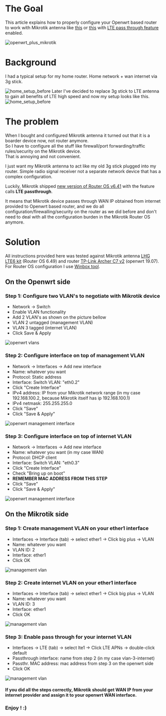 # The Goal
This article explains how to properly configure your Openwrt based router to work with Mikrotik antenna like 
[this](https://mikrotik.com/product/lhgg_lte6_kit) or [this](https://mikrotik.com/product/rblhgr) with [LTE pass through feature](https://wiki.mikrotik.com/wiki/Manual:Interface/LTE#Passthrough_Example) enabled.

![openwrt_plus_mikrotik](./images/openwrt_plus_mikrotik.png)

# Background

I had a typical setup for my home router.
Home network + wan internet via 3g stick.

![home_setup_before](./images/home_setup1.png)
Later I've decided to replace 3g stick to LTE antenna to gain all benefits of LTE high speed
and now my setup looks like this.
![home_setup_before](./images/home_setup2.png)

# The problem
When I bought and configured Mikrotik antenna it turned out that it is a boarder device now, not router anymore.\
So I have to configure all the stuff like firewall/port forwarding/traffic rules/security on the Mikrotik device.\
That is annoying and not convenient. 

I just want my Mikrotik antenna to act like my old 3g stick plugged into my router.
Simple radio signal receiver not a separate network device that has a complex configuration. 

Luckily, Mikrotik shipped [new version of Router OS v6.41](https://mikrotik.com/download/changelogs/stable-release-tree) with the feature calls **LTE passthrough**.

It means that Mikrotik device passes through WAN IP obtained from internet provided to Openwrt based router,
and we do all configuration/firewalling/security on the router as we did before and don't need to deal with all the configuration burden
in the Mikrotik Router OS anymore.


# Solution
All instructions provided here was tested against Mikrotik antenna [LHG LTE6 kit](https://mikrotik.com/product/lhg_lte6_kit) (Router OS 6.49) and router [TP-Link Archer C7 v2](https://www.tp-link.com/en/home-networking/wifi-router/archer-c7/) (openwrt 19.07).\
For Router OS configuration I use [Winbox tool](https://mikrotik.com/download). 

## On the Openwrt side
### Step 1: Configure two VLAN's to negotiate with Mikrotik device
* Network -> Switch
* Enable VLAN functionality
* Add 2 VLAN's as shown on the picture bellow
* VLAN 2 untagged (management VLAN)
* VLAN 3 tagged (internet VLAN)
* Click Save & Apply

![openwrt vlans](./images/openwrt1.png)

### Step 2: Configure interface on top of management VLAN 
* Network -> Interfaces -> Add new interface
* Name: whatever you want
* Protocol: Static address
* Interface: Switch VLAN: "eth0.2"
* Click "Create Interface"
* IPv4 address: IP from your Mikrotik network range (in my case 192.168.100.2, because Mikrotik itself has ip 192.168.100.1)
* IPv4 netmask: 255.255.255.0
* Click "Save"
* Click "Save & Apply"

![openwrt management interface](./images/openwrt2.png)

### Step 3: Configure interface on top of internet VLAN
* Network -> Interfaces -> Add new interface
* Name: whatever you want (in my case WAN)
* Protocol: DHCP client
* Interface: Switch VLAN: "eth0.3"
* Click "Create Interface"
* Check "Bring up on boot"
* **REMEMBER MAC ADDRESS FROM THIS STEP**
* Click "Save"
* Click "Save & Apply"

![openwrt management interface](./images/openwrt3.png)

## On the Mikrotik side
### Step 1: Create management VLAN on your ether1 interface
* Interfaces -> Interface (tab) -> select ether1 -> Click big plus -> VLAN
* Name: whatever you want
* VLAN ID: 2
* Interface: ether1
* Click OK

![management vlan](./images/mikrotik1.png)


### Step 2: Create internet VLAN on your ether1 interface
* Interfaces -> Interface (tab) -> select ether1 -> Click big plus -> VLAN
* Name: whatever you want
* VLAN ID: 3
* Interface: ether1
* Click OK

![management vlan](./images/mikrotik2.png)

### Step 3: Enable pass through for your internet VLAN
* Interfaces -> LTE (tab) -> select lte1 -> Click LTE APNs -> double-click default 
* Passthrough interface: name from step 2 (in my case vlan-3-internet)
* Passthr. MAC address: mac address from step 3 on the openwrt side
* Click OK

![management vlan](./images/mikrotik3.png)

#### If you did all the steps correctly, Mikrotik should get WAN IP from your internet provider and assign it to your openwrt WAN interface.

### Enjoy ! :)